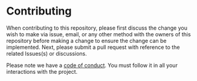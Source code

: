 # Contributing

When contributing to this repository, please first discuss the change you wish to make via issue, email, or any other method with the owners of this repository before making a change to ensure the change can be implemented. Next, please submit a pull request with reference to the related Issues(s) or discussions.

Please note we have a [code of conduct](CODE-OF-CONDUCT.md). You must follow it in all your interactions with the project.
